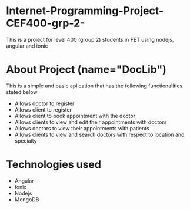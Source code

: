 # Internet-Programming-Project-CEF400-grp-2-
This is a project for level 400 (group 2) students in FET using nodejs, angular and ionic

# About Project (name="DocLib")
This is a simple and basic aplication that has the following functionalities stated below
- Allows doctor to register
- Allows client to register
- Allows client to book appointment with the doctor
- Allows clients to view and edit their appointments with doctors
- Allows doctors to view their appointments with patients
- Allows clients to view and search doctors with respect to location and specialty

# Technologies used
- Angular 
- Ionic
- Nodejs
- MongoDB

